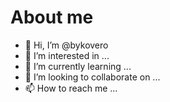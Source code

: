 # About me

- 👋 Hi, I’m @bykovero
- 👀 I’m interested in ...
- 🌱 I’m currently learning ...
- 💞️ I’m looking to collaborate on ...
- 📫 How to reach me ...

<!---
bykovero/bykovero is a ✨ special ✨ repository because its `README.md` (this file) appears on your GitHub profile.
You can click the Preview link to take a look at your changes.
--->
